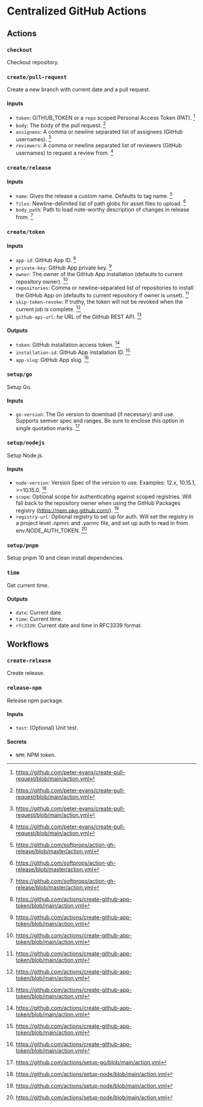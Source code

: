# Centralized GitHub Actions

## Actions

### `checkout`

Checkout repository.

### `create/pull-request`

Create a new branch with current date and a pull request.

#### Inputs

- `token`: GITHUB_TOKEN or a `repo` scoped Personal Access Token (PAT). [^4]
- `body`: The body of the pull request. [^4]
- `assignees`: A comma or newline separated list of assignees (GitHub usernames). [^4]
- `reviewers`: A comma or newline separated list of reviewers (GitHub usernames) to request a review from. [^4]

[^4]: https://github.com/peter-evans/create-pull-request/blob/main/action.yml

### `create/release`

#### Inputs

- `name`: Gives the release a custom name. Defaults to tag name. [^2]
- `files`: Newline-delimited list of path globs for asset files to upload. [^2]
- `body_path`: Path to load note-worthy description of changes in release from. [^2]

[^2]: https://github.com/softprops/action-gh-release/blob/master/action.yml

### `create/token`

#### Inputs

- `app-id`: GitHub App ID. [^3]
- `private-key`: GitHub App private key. [^3]
- `owner`: The owner of the GitHub App installation (defaults to current repository owner). [^3]
- `repositories`: Comma or newline-separated list of repositories to install the GitHub App on (defaults to current repository if owner is unset). [^3]
- `skip-token-revoke`: If truthy, the token will not be revoked when the current job is complete. [^3]
- `github-api-url`: he URL of the GitHub REST API. [^3]

#### Outputs

- `token`: GitHub installation access token. [^3]
- `installation-id`: GitHub App installation ID. [^3]
- `app-slug`: GitHub App slug. [^3]

[^3]: https://github.com/actions/create-github-app-token/blob/main/action.yml

### `setup/go`

Setup Go.

#### Inputs
- `go-version`: The Go version to download (if necessary) and use. Supports semver spec and ranges. Be sure to enclose this option in single quotation marks. [^5]

[^5]: https://github.com/actions/setup-go/blob/main/action.yml

### `setup/nodejs`

Setup Node.js.

#### Inputs

- `node-version`: Version Spec of the version to use. Examples: 12.x, 10.15.1, >=10.15.0. [^1]
- `scope`: Optional scope for authenticating against scoped registries. Will fall back to the repository owner when using the GitHub Packages registry (https://npm.pkg.github.com/). [^1]
- `registry-url`: Optional registry to set up for auth. Will set the registry in a project level .npmrc and .yarnrc file, and set up auth to read in from env.NODE_AUTH_TOKEN. [^1]

[^1]: https://github.com/actions/setup-node/blob/main/action.yml

### `setup/pnpm`

Setup pnpm 10 and clean install dependencies.

### `time`

Get current time.

#### Outputs

- `date`: Current date.
- `time`: Current time.
- `rfc3339`: Current date and time in RFC3339 format.

## Workflows

### `create-release`

Create release.

### `release-npm`

Release npm package.

#### Inputs

- `test`: (Optional) Unit test.

#### Secrets

- `NPM`: NPM token.
